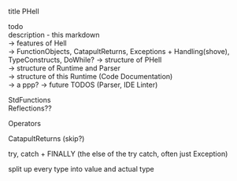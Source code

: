 title PHell


todo  
description - this markdown  
 -> features of Hell  
   -> FunctionObjects, CatapultReturns, Exceptions + Handling(shove), TypeConstructs, DoWhile?
 -> structure of PHell  
 -> structure of Runtime and Parser  
 -> structure of this Runtime (Code Documentation)  
 -> a ppp?
 -> future TODOS (Parser, IDE Linter)

StdFunctions   
Reflections??  

Operators

CatapultReturns (skip?)

try, catch + FINALLY (the else of the try catch, often just Exception)  

split up every type into value and actual type